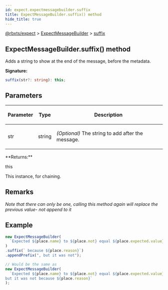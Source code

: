 ```yaml
---
id: expect.expectmessagebuilder.suffix
title: ExpectMessageBuilder.suffix() method
hide_title: true
---
```


[@rbxts/expect](./expect.md) &gt; [ExpectMessageBuilder](./expect.expectmessagebuilder.md) &gt; [suffix](./expect.expectmessagebuilder.suffix.md)

## ExpectMessageBuilder.suffix() method

Adds a string to show at the end of the message, before the metadata.

**Signature:**

```typescript
suffix(str?: string): this;
```

## Parameters

<table><thead><tr><th>

Parameter


</th><th>

Type


</th><th>

Description


</th></tr></thead>
<tbody><tr><td>

str


</td><td>

string


</td><td>

_(Optional)_ The string to add after the message.


</td></tr>
</tbody></table>
**Returns:**

this

This instance, for chaining.

## Remarks

_Note that there can only be one, calling this method again will replace the previous value- not append to it_

## Example


```ts
new ExpectMessageBuilder(
  `Expected ${place.name} to ${place.not} equal ${place.expected.value}`
)
.suffix(` because ${place.reason}`)
.appendPrefix(", but it was not");

// Would be the same as
new ExpectMessageBuilder(
  `Expected ${place.name} to ${place.not} equal ${place.expected.value},
but it was not because ${place.reason}`
);
```
